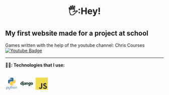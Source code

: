 
<h1 align="center">
🖐️:Hey!
</h1>

<h2>My first website made for a project at school</h2> 
Games written with the help of the youtube channel: Chris Courses </br>
<a href="https://www.youtube.com/@ChrisCourses">
    <img src="https://img.shields.io/badge/YouTube-red?style=for-the-badge&logo=youtube&logoColor=white" alt="Youtube Badge"/>
</a>

<hr>

<b>👨‍💻: Technologies that I use:</b></br></br>

<img src="https://github.com/devicons/devicon/blob/master/icons/python/python-original-wordmark.svg" width="40" height="40">&nbsp;
<img src="https://github.com/devicons/devicon/blob/master/icons/django/django-plain-wordmark.svg" width="40" height="40">&nbsp;
<img src="https://github.com/devicons/devicon/blob/master/icons/javascript/javascript-original.svg" width="40" height="40">&nbsp;
